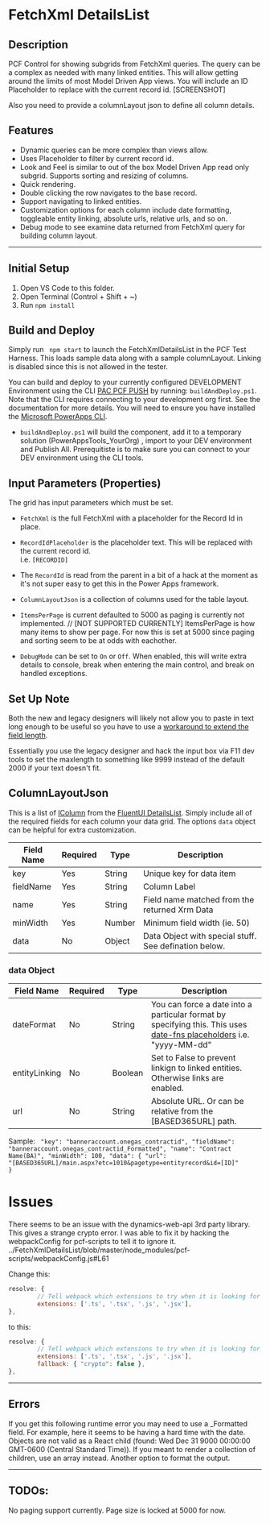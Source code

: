 # FetchXml DetailsList
## Description
PCF Control for showing subgrids from FetchXml queries.  The query can be a complex as needed with many linked entities.  This will allow getting around the limits of most Model Driven App views.  You will include an ID Placeholder to replace with the current record id.
[SCREENSHOT]

Also you need to provide a columnLayout json to define all column details. 
## Features
- Dynamic queries can be more complex than views allow.  
- Uses Placeholder to filter by current record id.
- Look and Feel is similar to out of the box Model Driven App read only subgrid.  Supports sorting and resizing of columns.
- Quick rendering.
- Double clicking the row navigates to the base record.
- Support navigating to linked entities.
- Customization options for each column include date formatting, toggleable entity linking, absolute urls, relative urls, and so on.
- Debug mode to see examine data returned from FetchXml query for building column layout.
  
***
## Initial Setup
1. Open VS Code to this folder.
2. Open Terminal (Control + Shift + ~)
3. Run <code>npm install</code>
   
## Build and Deploy
Simply run <code> npm start</code> to launch the FetchXmlDetailsList in the PCF Test Harness.  This loads sample data along with a sample columnLayout.  Linking is disabled since this is not allowed in the tester.

You can build and deploy to your currently configured DEVELOPMENT Environment using the CLI [PAC PCF PUSH](https://learn.microsoft.com/en-us/power-platform/developer/cli/reference/pcf#pac-pcf-push) by running:  <code>buildAndDeploy.ps1</code>.  Note that the CLI requires connecting to your development org first. See the documentation for more details.
You will need to ensure you have installed the [Microsoft PowerApps CLI](https://learn.microsoft.com/en-us/power-platform/developer/cli/introduction#install-power-apps-cli). 
   - <code>buildAndDeploy.ps1</code> will build the component, add it to a temporary solution (PowerAppsTools_YourOrg) , import to your DEV environment and Publish All.
Prerequitiste is to make sure you can connect to your DEV environment using the CLI tools.

## Input Parameters (Properties)
The grid has input parameters which must be set.

- <code>FetchXml</code> is the full FetchXml with a placeholder for the Record Id in place.

- <code>RecordIdPlaceholder</code> is the placeholder text. This will be replaced with the current record id.  
i.e. <code>[RECORDID]</code>

- The <code>RecordId</code> is read from the parent in a bit of a hack at the moment as it's not super easy to get this in the Power Apps framework.

- <code>ColumnLayoutJson</code> is a collection of columns used for the table layout.
- <code>ItemsPerPage</code> is current defaulted to 5000 as paging is currently not implemented.  // [NOT SUPPORTED CURRENTLY] ItemsPerPage is how many items to show per page. For now this is set at 5000 since paging and sorting seem to be at odds with eachother.
- <code>DebugMode</code> can be set to <code>On</code> or <code>Off</code>.  When enabled, this will write extra details to console, break when entering the main control, and break on handled exceptions.

## Set Up Note
Both the new and legacy designers will likely not allow you to paste in text long enough to be useful so you have to use a [workaround to extend the field length](https://powerusers.microsoft.com/t5/Power-Apps-Pro-Dev-ISV/Problem-with-maximum-length-of-Input-parameters-which-are-of/td-p/288295).

Essentially you use the legacy designer and hack the input box via F11 dev tools to set the maxlength to something like 9999 instead of the default 2000 if your text doesn't fit.

## ColumnLayoutJson
This is a list of [IColumn](https://learn.microsoft.com/en-us/javascript/api/sp-listview-extensibility/icolumn?view=sp-typescript-latest) from the [FluentUI DetailsList]( https://developer.microsoft.com/en-us/fluentui#/controls/web/detailslist).  Simply include all of the required fields for each column your data grid.  The options <code>data</code> object can be helpful for extra customization.


| Field Name | Required | Type | Description |
| --- | --- | -- | -- |
| key | Yes | String |  Unique key for data item |
| fieldName | Yes |  String |  Column Label |
| name | Yes |  String |  Field name matched from the returned Xrm Data |
| minWidth | Yes |  Number |  Minimum field width (ie. 50) |
| data | No | Object| Data Object with special stuff.  See defination below. |

### data Object
| Field Name | Required | Type | Description |
| --- | --- | -- | -- |
|dateFormat | No | String | You can force a date into a particular format by specifying this.  This uses [date-fns placeholders](https://date-fns.org/v2.29.3/docs/format) i.e. "yyyy-MM-dd" |
|entityLinking | No | Boolean | Set to False to prevent linkign to linked entities. Otherwise links are enabled. |
|url | No | String | Absolute URL.  Or can be relative from the [BASED365URL] path. |

Sample:
<code>
"key": "banneraccount.onegas_contractid",
    "fieldName": "banneraccount.onegas_contractid_Formatted",
    "name": "Contract Name(BA)",
    "minWidth": 100,
    "data": {
      "url": "[BASED365URL]/main.aspx?etc=1010&pagetype=entityrecord&id=[ID]"
    }
</code>

# Issues
There seems to be an issue with the dynamics-web-api 3rd party library. This gives a strange crypto error. I was able to fix it by hacking the webpackConfig for pcf-scripts to tell it to ignore it.
../FetchXmlDetailsList/blob/master/node_modules/pcf-scripts/webpackConfig.js#L61

Change this:
```javascript
resolve: {
        // Tell webpack which extensions to try when it is looking for a file.
        extensions: ['.ts', '.tsx', '.js', '.jsx'],
},

```

to this:
```javascript
resolve: {
        // Tell webpack which extensions to try when it is looking for a file.
        extensions: ['.ts', '.tsx', '.js', '.jsx'],
        fallback: { "crypto": false },
},
```
---

## Errors
If you get this following runtime error you may need to use a \_Formatted field. For example, here it seems to be having a hard time with the date.
Objects are not valid as a React child (found: Wed Dec 31 9000 00:00:00 GMT-0600 (Central Standard Time)). If you meant to render a collection of children, use an array instead.
Another option to format the output.

***

## TODOs:
No paging support currently. Page size is locked at 5000 for now.

